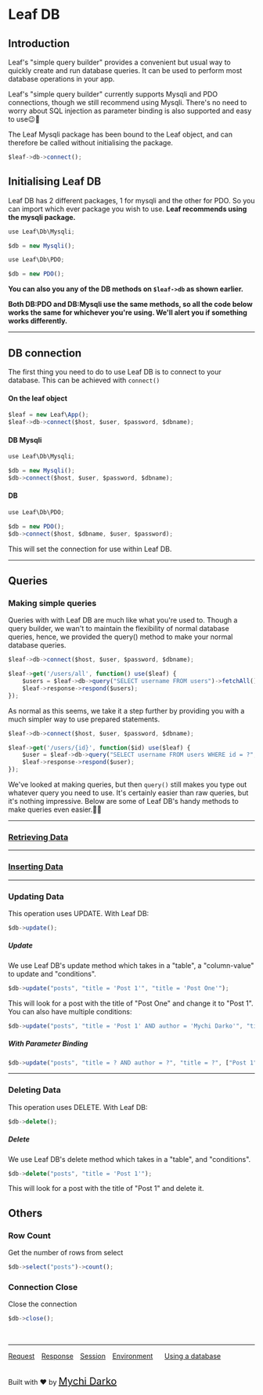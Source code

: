 # Leaf DB

## Introduction

Leaf's "simple query builder" provides a convenient but usual way to quickly create and run database queries. It can be used to perform most database operations in your app.

Leaf's "simple query builder" currently supports Mysqli and PDO connections, though we still recommend using Mysqli. There's no need to worry about SQL injection as parameter binding is also supported and easy to use😉💪

The Leaf Mysqli package has been bound to the Leaf object, and can therefore be called without initialising the package.

```js
$leaf->db->connect();
```

## Initialising Leaf DB
Leaf DB has 2 different packages, 1 for mysqli and the other for PDO. So you can import which ever package you wish to use. **Leaf recommends using the mysqli package.**

```js
use Leaf\Db\Mysqli;

$db = new Mysqli();

use Leaf\Db\PDO;

$db = new PDO();
```
**You can also you any of the DB methods on `$leaf->db` as shown earlier.**

**Both DB:PDO and DB:Mysqli use the same methods, so all the code below works the same for whichever you're using. We'll alert you if something works differently.**

<hr>

## DB connection

The first thing you need to do to use Leaf DB is to connect to your database. This can be achieved with `connect()`

#### On the leaf object
```js
$leaf = new Leaf\App();
$leaf->db->connect($host, $user, $password, $dbname);
```

#### DB Mysqli
```js
use Leaf\Db\Mysqli;

$db = new Mysqli();
$db->connect($host, $user, $password, $dbname);
```

#### DB 
```js
use Leaf\Db\PDO;

$db = new PDO();
$db->connect($host, $dbname, $user, $password);
```
This will set the connection for use within Leaf DB.

<hr>

## Queries

### Making simple queries
Queries with with Leaf DB are much like what you're used to. Though a query builder, we wan't to maintain the flexibility of normal database queries, hence, we provided the query() method to make your normal database queries.

```js
$leaf->db->connect($host, $user, $password, $dbname);

$leaf->get('/users/all', function() use($leaf) {
	$users = $leaf->db->query("SELECT username FROM users")->fetchAll();
	$leaf->response->respond($users);
});
```
As normal as this seems, we take it a step further by providing you with a much simpler way to use prepared statements.

```js
$leaf->db->connect($host, $user, $password, $dbname);

$leaf->get('/users/{id}', function($id) use($leaf) {
	$user = $leaf->db->query("SELECT username FROM users WHERE id = ?", [$id])->fetchObj();
	$leaf->response->respond($user);
});
```

We've looked at making queries, but then `query()` still makes you type out whatever query you need to use. It's certainly easier than raw queries, but it's nothing impressive. Below are some of Leaf DB's handy methods to make queries even easier.💪😉

<hr>

### [Retrieving Data](2.1/database/select)

<hr>

### [Inserting Data](2.1/database/insert)

<hr>

### Updating Data
This operation uses UPDATE. With Leaf DB:

```js
$db->update();
```

##### Update
We use Leaf DB's update method which takes in a "table", a "column-value" to update and "conditions".

```js
$db->update("posts", "title = 'Post 1'", "title = 'Post One'");
```

This will look for a post with the title of "Post One" and change it to "Post 1".
You can also have multiple conditions:

```js
$db->update("posts", "title = 'Post 1' AND author = 'Mychi Darko'", "title = 'Post One'");
```

##### With Parameter Binding

```js
$db->update("posts", "title = ? AND author = ?", "title = ?", ["Post 1", "Mychi Darko", "Post One"]);
```

<hr>

### Deleting Data
This operation uses DELETE. With Leaf DB:

```js
$db->delete();
```

##### Delete
We use Leaf DB's delete method which takes in a "table", and "conditions".

```js
$db->delete("posts", "title = 'Post 1'");
```

This will look for a post with the title of "Post 1" and delete it.


## Others
### Row Count
Get the number of rows from select

```js
$db->select("posts")->count();
```

### Connection Close
Close the connection

```js
$db->close();
```

<br>
<hr>

<a href="#/2.1/http/request" style="margin: 0px">Request</a>
<a href="#/2.1/http/response" style="margin: 0px 10px;">Response</a>
<a href="#/2.1/http/session" style="margin: 0px; 10px;">Session</a>
<a href="#/2.1/environment" style="margin: 0px 10px;">Environment</a>
<a href="#/2.1/database" style="margin: 0px 10px;">Using a database</a>

<br>
Built with ❤ by <a href="https://mychi.netlify.com" style="font-size: 20px; color: #111;" target="_blank">Mychi Darko</a>